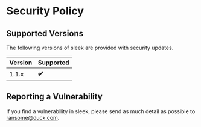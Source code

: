 # Security Policy

## Supported Versions

The following versions of sleek are provided with security updates.

| Version | Supported          |
| ------- | ------------------ |
| 1.1.x   | :heavy_check_mark: |

## Reporting a Vulnerability

If you find a vulnerability in sleek, please send as much detail as possible to ransome@duck.com.
